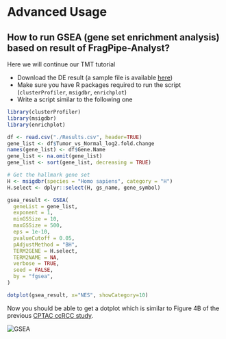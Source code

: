 # Advanced Usage

## How to run GSEA (gene set enrichment analysis) based on result of FragPipe-Analyst?
Here we will continue our TMT tutorial

- Download the DE result (a sample file is available [here](TMT-tutorial/Results.csv))
- Make sure you have R packages required to run the script (`clusterProfiler`, `msigdbr`, `enrichplot`)
- Write a script similar to the following one
``` R
library(clusterProfiler)
library(msigdbr)
library(enrichplot)

df <- read.csv("./Results.csv", header=TRUE)
gene_list <- df$Tumor_vs_Normal_log2.fold.change
names(gene_list) <- df$Gene.Name
gene_list <- na.omit(gene_list)
gene_list <- sort(gene_list, decreasing = TRUE)

# Get the hallmark gene set
H <- msigdbr(species = "Homo sapiens", category = "H")
H.select <- dplyr::select(H, gs_name, gene_symbol)

gsea_result <- GSEA(
  geneList = gene_list,
  exponent = 1,
  minGSSize = 10,
  maxGSSize = 500,
  eps = 1e-10,
  pvalueCutoff = 0.05,
  pAdjustMethod = "BH",
  TERM2GENE = H.select,
  TERM2NAME = NA,
  verbose = TRUE,
  seed = FALSE,
  by = "fgsea",
)

dotplot(gsea_result, x="NES", showCategory=10)
```

Now you should be able to get a dotplot which is similar to Figure 4B of the previous [CPTAC ccRCC study](https://www.sciencedirect.com/science/article/pii/S0092867419311237).

![GSEA](TMT-tutorial/GSEA_result.png)

